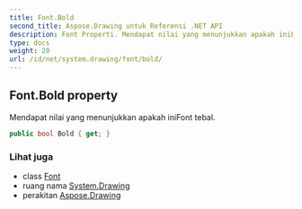 ```yaml
---
title: Font.Bold
second_title: Aspose.Drawing untuk Referensi .NET API
description: Font Properti. Mendapat nilai yang menunjukkan apakah iniFont tebal.
type: docs
weight: 20
url: /id/net/system.drawing/font/bold/
---
```

## Font.Bold property

Mendapat nilai yang menunjukkan apakah iniFont tebal.

```csharp
public bool Bold { get; }
```

### Lihat juga

* class [Font](../)
* ruang nama [System.Drawing](../../font/)
* perakitan [Aspose.Drawing](../../../)


